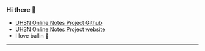 ### Hi there 👋
- [UHSN Online Notes Project Github](http://www.github.com/Eentelijent/eentelijent.github.io)
- [UHSN Online Notes Project website](http://eentelijent.github.io)
- I love ballin 🏀
----------

<!--
**Eentelijent/Eentelijent** is a ✨ _special_ ✨ repository because its `README.md` (this file) appears on your GitHub profile.

Here are some ideas to get you started:

- 🔭 I’m currently working on ...
- 🌱 I’m currently learning ...
- 👯 I’m looking to collaborate on ...
- 🤔 I’m looking for help with ...
- 💬 Ask me about ...
- 📫 How to reach me: ...
- 😄 Pronouns: ...
- ⚡ Fun fact: ...
-->
